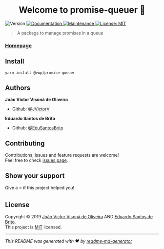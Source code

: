 <h1 align="center">Welcome to promise-queuer 👋</h1>
<p>
  <img alt="Version" src="https://img.shields.io/badge/version-0.1.0-blue.svg?cacheSeconds=2592000" />
  <a href="https://github.com/JVictorV/promise-queuer#readme" target="_blank">
    <img alt="Documentation" src="https://img.shields.io/badge/documentation-yes-brightgreen.svg" />
  </a>
  <a href="https://github.com/JVictorV/promise-queuer/graphs/commit-activity" target="_blank">
    <img alt="Maintenance" src="https://img.shields.io/badge/Maintained%3F-yes-green.svg" />
  </a>
  <a href="https://github.com/JVictorV/promise-queuer/blob/master/LICENSE" target="_blank">
    <img alt="License: MIT" src="https://img.shields.io/badge/License-MIT-yellow.svg" />
  </a>
</p>

> A package to manage promises in a queue

### [Homepage](https://github.com/JVictorV/promise-queuer#readme)

## Install

```sh
yarn install @vwp/promise-queuer
```

## Authors

**João Victor Visoná de Oliveira**
* Github: [@JVictorV](https://github.com/JVictorV)

**Eduardo Santos de Brito**
* Github: [@EduSantosBrito](https://github.com/EduSantosBrito)

## Contributing

Contributions, issues and feature requests are welcome!<br />Feel free to check [issues page](https://github.com/JVictorV/promise-queuer/issues).

## Show your support

Give a ⭐️ if this project helped you!

## License

Copyright © 2019 [João Victor Visoná de Oliveira](https://github.com/JVictorV) AND [Eduardo Santos de Brito](https://github.com/EduSantosBrito).<br />
This project is [MIT](https://github.com/JVictorV/promise-queuer/blob/master/LICENSE) licensed.

***
_This README was generated with ❤️ by [readme-md-generator](https://github.com/kefranabg/readme-md-generator)_